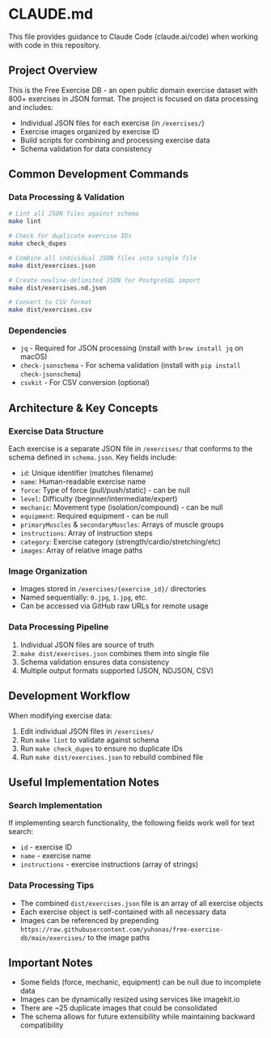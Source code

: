 # CLAUDE.md

This file provides guidance to Claude Code (claude.ai/code) when working with code in this repository.

## Project Overview

This is the Free Exercise DB - an open public domain exercise dataset with 800+ exercises in JSON format. The project is focused on data processing and includes:
- Individual JSON files for each exercise (in `/exercises/`)
- Exercise images organized by exercise ID  
- Build scripts for combining and processing exercise data
- Schema validation for data consistency

## Common Development Commands

### Data Processing & Validation
```bash
# Lint all JSON files against schema
make lint

# Check for duplicate exercise IDs
make check_dupes

# Combine all individual JSON files into single file
make dist/exercises.json

# Create newline-delimited JSON for PostgreSQL import
make dist/exercises.nd.json

# Convert to CSV format
make dist/exercises.csv
```

### Dependencies
- `jq` - Required for JSON processing (install with `brew install jq` on macOS)
- `check-jsonschema` - For schema validation (install with `pip install check-jsonschema`)
- `csvkit` - For CSV conversion (optional)

## Architecture & Key Concepts

### Exercise Data Structure
Each exercise is a separate JSON file in `/exercises/` that conforms to the schema defined in `schema.json`. Key fields include:
- `id`: Unique identifier (matches filename)
- `name`: Human-readable exercise name
- `force`: Type of force (pull/push/static) - can be null
- `level`: Difficulty (beginner/intermediate/expert)
- `mechanic`: Movement type (isolation/compound) - can be null
- `equipment`: Required equipment - can be null
- `primaryMuscles` & `secondaryMuscles`: Arrays of muscle groups
- `instructions`: Array of instruction steps
- `category`: Exercise category (strength/cardio/stretching/etc)
- `images`: Array of relative image paths

### Image Organization
- Images stored in `/exercises/{exercise_id}/` directories
- Named sequentially: `0.jpg`, `1.jpg`, etc.
- Can be accessed via GitHub raw URLs for remote usage

### Data Processing Pipeline
1. Individual JSON files are source of truth
2. `make dist/exercises.json` combines them into single file
3. Schema validation ensures data consistency
4. Multiple output formats supported (JSON, NDJSON, CSV)

## Development Workflow

When modifying exercise data:
1. Edit individual JSON files in `/exercises/`
2. Run `make lint` to validate against schema
3. Run `make check_dupes` to ensure no duplicate IDs
4. Run `make dist/exercises.json` to rebuild combined file

## Useful Implementation Notes

### Search Implementation
If implementing search functionality, the following fields work well for text search:
- `id` - exercise ID
- `name` - exercise name
- `instructions` - exercise instructions (array of strings)

### Data Processing Tips
- The combined `dist/exercises.json` file is an array of all exercise objects
- Each exercise object is self-contained with all necessary data
- Images can be referenced by prepending `https://raw.githubusercontent.com/yuhonas/free-exercise-db/main/exercises/` to the image paths

## Important Notes

- Some fields (force, mechanic, equipment) can be null due to incomplete data
- Images can be dynamically resized using services like imagekit.io
- There are ~25 duplicate images that could be consolidated
- The schema allows for future extensibility while maintaining backward compatibility